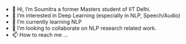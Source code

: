 - 👋 Hi, I’m Soumitra a former Masters student of IIT Delhi.
- 👀 I’m interested in Deep Learning (especially in NLP, Speech/Audio)
- 🌱 I’m currently learning NLP
- 💞️ I’m looking to collaborate on NLP research related work.
- 📫 How to reach me ...

<!---
dsoum/dsoum is a ✨ special ✨ repository because its `README.md` (this file) appears on your GitHub profile.
You can click the Preview link to take a look at your changes.
--->
